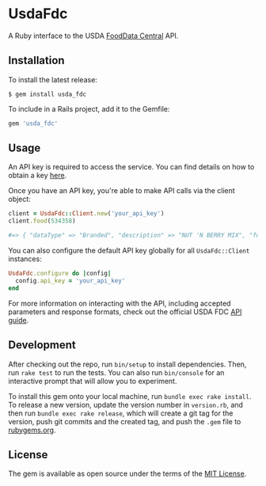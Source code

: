 # UsdaFdc

A Ruby interface to the USDA [FoodData Central](https://fdc.nal.usda.gov) API.

## Installation

To install the latest release:

    $ gem install usda_fdc

To include in a Rails project, add it to the Gemfile:

```ruby
gem 'usda_fdc'
```

## Usage

An API key is required to access the service. You can find details on how to obtain a key [here](https://fdc.nal.usda.gov/api-guide.html#bkmk-3).

Once you have an API key, you're able to make API calls via the client object:

```ruby
client = UsdaFdc::Client.new('your_api_key')
client.food(534358)

#=> { "dataType" => "Branded", "description" => "NUT 'N BERRY MIX", "fdcId" => 534358, ... }
```

You can also configure the default API key globally for all `UsdaFdc::Client` instances:

```ruby
UsdaFdc.configure do |config|
  config.api_key = 'your_api_key'
end
```

For more information on interacting with the API, including accepted parameters and response formats, check out the official USDA FDC [API guide](https://fdc.nal.usda.gov/api-guide.html).

## Development

After checking out the repo, run `bin/setup` to install dependencies. Then, run `rake test` to run the tests. You can also run `bin/console` for an interactive prompt that will allow you to experiment.

To install this gem onto your local machine, run `bundle exec rake install`. To release a new version, update the version number in `version.rb`, and then run `bundle exec rake release`, which will create a git tag for the version, push git commits and the created tag, and push the `.gem` file to [rubygems.org](https://rubygems.org).

## License

The gem is available as open source under the terms of the [MIT License](https://opensource.org/licenses/MIT).
